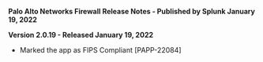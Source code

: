 **Palo Alto Networks Firewall Release Notes - Published by Splunk January 19, 2022**

**Version 2.0.19 - Released January 19, 2022**

- Marked the app as FIPS Compliant [PAPP-22084]
